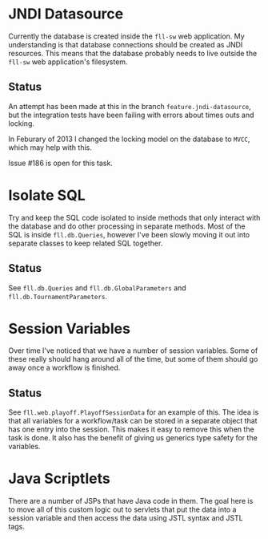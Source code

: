 JNDI Datasource
===============

Currently the database is created inside the `fll-sw` web application. My understanding is that database connections should be created as JNDI resources. This means that the database probably needs to live outside the `fll-sw` web application's filesystem. 

Status
------
An attempt has been made at this in the branch `feature.jndi-datasource`, but the integration tests have been failing with errors about times outs and locking.

In Feburary of 2013 I changed the locking model on the database to `MVCC`, which may help with this.

Issue #186 is open for this task.


Isolate SQL
===========
Try and keep the SQL code isolated to inside methods that only interact with the database and do other processing in separate methods. Most of the SQL is inside `fll.db.Queries`, however I've been slowly moving it out into separate classes to keep related SQL together.

Status
-------
See `fll.db.Queries` and `fll.db.GlobalParameters` and `fll.db.TournamentParameters`.


Session Variables
=================
Over time I've noticed that we have a number of session variables. Some of these really should hang around all of the time, but some of them should go away once a workflow is finished. 

Status
-------
See `fll.web.playoff.PlayoffSessionData` for an example of this. The idea is that all variables for a workflow/task can be stored in a separate object that has one entry into the session. This makes it easy to remove this when the task is done. It also has the benefit of giving us generics type safety for the variables.


Java Scriptlets
===============
There are a number of JSPs that have Java code in them. The goal here is to move all of this custom logic out to servlets that put the data into a session variable and then access the data using JSTL syntax and JSTL tags.

